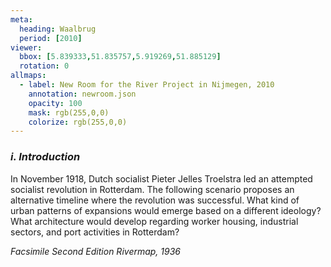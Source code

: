 ```yaml
---
meta:
  heading: Waalbrug
  period: [2010]
viewer:
  bbox: [5.839333,51.835757,5.919269,51.885129]
  rotation: 0
allmaps:
  - label: New Room for the River Project in Nijmegen, 2010
    annotation: newroom.json
    opacity: 100
    mask: rgb(255,0,0)
    colorize: rgb(255,0,0)
---
```


### _i.    Introduction_

In November 1918, Dutch socialist Pieter Jelles Troelstra led an attempted socialist revolution in Rotterdam. The following scenario proposes an alternative timeline where the revolution was successful. What kind of urban patterns of expansions would emerge based on a different ideology? What architecture would develop regarding worker housing, industrial sectors, and port activities in Rotterdam?

_Facsimile Second Edition Rivermap, 1936_